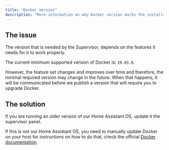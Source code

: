 ```yaml
---
title: "Docker Version"
description: "More information on why Docker version marks the installation as unsupported."
---
```


## The issue

The version that is needed by the Supervisor, depends on the features it needs
for it to work properly.

The current minimum supported version of Docker is: `19.03.0`.

However, the feature set changes and improves over time and therefore, the minimal
required version may change in the future. When that happens, it will be communicated
before we publish a version that will require you to upgrade Docker.

## The solution

If you are running an older version of our Home Assistant OS, update it the
supervisor panel.

If this is not our Home Assistant OS, you need to manually update Docker on your
host for instructions on how to do that, check the official
[Docker documentation](https://docs.docker.com/engine/install/debian/).
